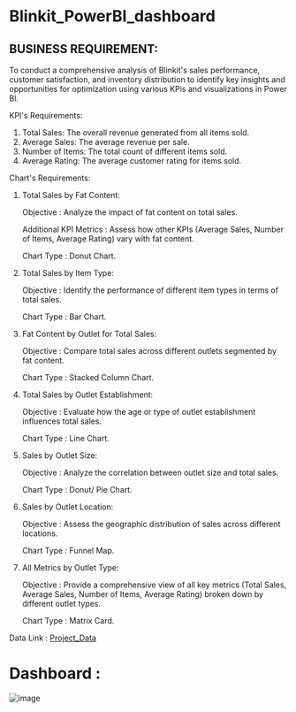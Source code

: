 # Blinkit_PowerBI_dashboard

<h2>BUSINESS REQUIREMENT:</h2>

To conduct a comprehensive analysis of Blinkit's sales performance, customer satisfaction, and inventory distribution to identify key insights and opportunities for optimization using various KPis and visualizations in Power Bl.

KPI's Requirements:

1. Total Sales: The overall revenue generated from all items sold.
2. Average Sales: The average revenue per sale.
3. Number of Items: The total count of different items sold.
4. Average Rating: The average customer rating for items sold.

Chart's Requirements:

1. Total Sales by Fat Content:

    Objective :  Analyze the impact of fat content on total sales.

    Additional KPI Metrics :  Assess how other KPIs (Average Sales, Number of Items, Average Rating) vary with fat content.

    Chart Type :  Donut Chart.

2. Total Sales by Item Type:

    Objective :  Identify the performance of different item types in terms of total sales.

    Chart Type :  Bar Chart.

3. Fat Content by Outlet for Total Sales:

    Objective :  Compare total sales across different outlets segmented by fat content.

    Chart Type :  Stacked Column Chart.

4. Total Sales by Outlet Establishment:
   
    Objective :  Evaluate how the age or type of outlet establishment influences total sales.

    Chart Type :  Line Chart.

5. Sales by Outlet Size:

   Objective :  Analyze the correlation between outlet size and total sales.

   Chart Type :  Donut/ Pie Chart.

6. Sales by Outlet Location:

   Objective :  Assess the geographic distribution of sales across different locations.

   Chart Type :  Funnel Map.

7. All Metrics by Outlet Type:

   Objective :  Provide a comprehensive view of all key metrics (Total Sales, Average Sales, Number of Items, Average Rating)
   broken down by different outlet types.

   Chart Type :  Matrix Card.

Data Link : <a href="https://github.com/UDAYMURALI1413/Blinkit_PowerBI_dashboard/blob/main/BlinkIT%20Project%20Data.xlsx">Project_Data</a>

   <h1>Dashboard :</h1>

   
   ![image](https://github.com/user-attachments/assets/cbb63b26-9dd8-4e9d-bd91-5cd90e82185c)

   

